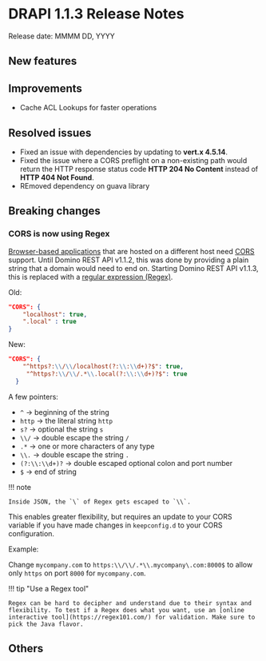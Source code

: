 # DRAPI 1.1.3 Release Notes

Release date: MMMM DD, YYYY

## New features

## Improvements

- Cache ACL Lookups for faster operations

## Resolved issues

- Fixed an issue with dependencies by updating to **vert.x 4.5.14**.
- Fixed the issue where a CORS preflight on a non-existing path would return the HTTP response status code **HTTP 204 No Content** instead of **HTTP 404 Not Found**.
- REmoved dependency on guava library

## Breaking changes

### CORS is now using Regex

[Browser-based applications](../references/usingdominorestapi/keepapplications.md) that are hosted on a different host need [CORS](https://developer.mozilla.org/en-US/docs/Glossary/CORS) support. Until Domino REST API v1.1.2, this was done by providing a plain string that a domain would need to end on. Starting Domino REST API v1.1.3, this is replaced with a [regular expression (Regex)](https://en.wikipedia.org/wiki/Regular_expression).

Old:

```json
"CORS": {
    "localhost": true,
    ".local" : true
}
```

New:

```json
"CORS": {
    "^https?:\\/\\/localhost(?:\\:\\d+)?$": true,
     "^https?:\\/\\/.*\\.local(?:\\:\\d+)?$": true
  }
```

A few pointers:

- `^` &rarr; beginning of the string
- `http` &rarr; the literal string `http`
- `s?` &rarr; optional the string `s`
- `\\/` &rarr; double escape the string `/`
- `.*` &rarr; one or more characters of any type
- `\\.` &rarr; double escape the string `.`
- `(?:\\:\\d+)?` &rarr; double escaped optional colon and port number
- `$` &rarr; end of string

!!! note

    Inside JSON, the `\` of Regex gets escaped to `\\`.

This enables greater flexibility, but requires an update to your CORS variable if you have made changes in `keepconfig.d` to your CORS configuration.

Example:

Change `mycompany.com` to `https:\\/\\/.*\\.mycompany\.com:8000$` to allow only `https` on port `8000` for `mycompany.com`.

!!! tip "Use a Regex tool"

    Regex can be hard to decipher and understand due to their syntax and flexibility. To test if a Regex does what you want, use an [online interactive tool](https://regex101.com/) for validation. Make sure to pick the Java flavor.

## Others
